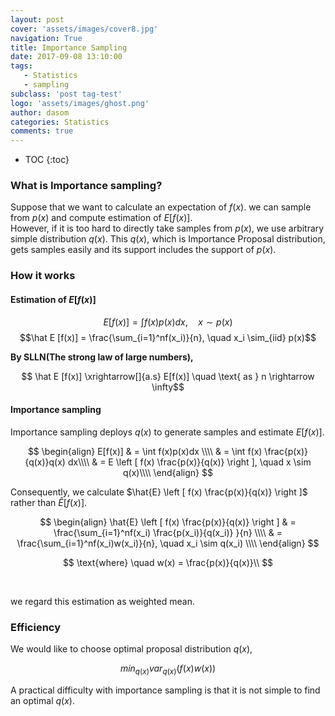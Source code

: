 ```yaml
---
layout: post
cover: 'assets/images/cover8.jpg'
navigation: True
title: Importance Sampling
date: 2017-09-08 13:10:00
tags: 
   - Statistics
   - sampling
subclass: 'post tag-test'
logo: 'assets/images/ghost.png'
author: dasom
categories: Statistics
comments: true
---
```


* TOC
{:toc}
### What is Importance sampling?

  Suppose that we want to calculate an expectation of $f(x)$. we can sample from $p(x)$ and compute estimation of $E[f(x)]$.   
  However, if it is too hard to directly take samples from $p(x)$, we use arbitrary simple distribution $q(x)$. This $q(x)$, which is Importance Proposal distribution, gets samples easily and its support includes the support of $p(x).$ 

  

### How it works 

  

#### Estimation of $E[f(x)]$

$$E[f(x)] = 	\int f(x)p(x)dx, \quad x \sim p(x) $$
$$\hat E [f(x)] = \frac{\sum_{i=1}^nf(x_i)}{n}, \quad x_i \sim_{iid} p(x)$$

  

**By SLLN(The strong law of large numbers),**  

$$ \hat E [f(x)]  \xrightarrow[]{a.s} E[f(x)] \quad \text{ as } n \rightarrow \infty$$

   

    

#### Importance sampling

Importance sampling deploys $q(x)$ to generate samples and estimate $E[f(x)]$.





$$
\begin{align}
E[f(x)] & = \int f(x)p(x)dx  \\\\
& = \int f(x) \frac{p(x)}{q(x)}q(x) dx\\\\ 
& = E \left [ f(x) \frac{p(x)}{q(x)} \right ], \quad x \sim q(x)\\\\
\end{align}
$$

  

Consequently, we calculate $\hat{E} \left [ f(x) \frac{p(x)}{q(x)} \right ]$ rather than $\hat{E} [ f(x)].$  

  

$$
\begin{align}
\hat{E} \left [ f(x) \frac{p(x)}{q(x)} \right ]  & =  \frac{\sum_{i=1}^nf(x_i) \frac{p(x_i)}{q(x_i)} }{n} \\\\
& = \frac{\sum_{i=1}^nf(x_i)w(x_i)}{n}, \quad x_i \sim q(x_i) \\\\
\end{align}
$$

$$
\text{where} \quad w(x) = \frac{p(x)}{q(x)}\\
$$


​				
					

we regard this estimation as weighted mean.

  

### Efficiency  

We would like to choose optimal proposal distribution $q(x)$, 

$$ min_{q(x)} var_{q(x)}(f(x)w(x))$$

A practical difficulty with importance sampling is that it is not simple to find an optimal $q(x)$.


